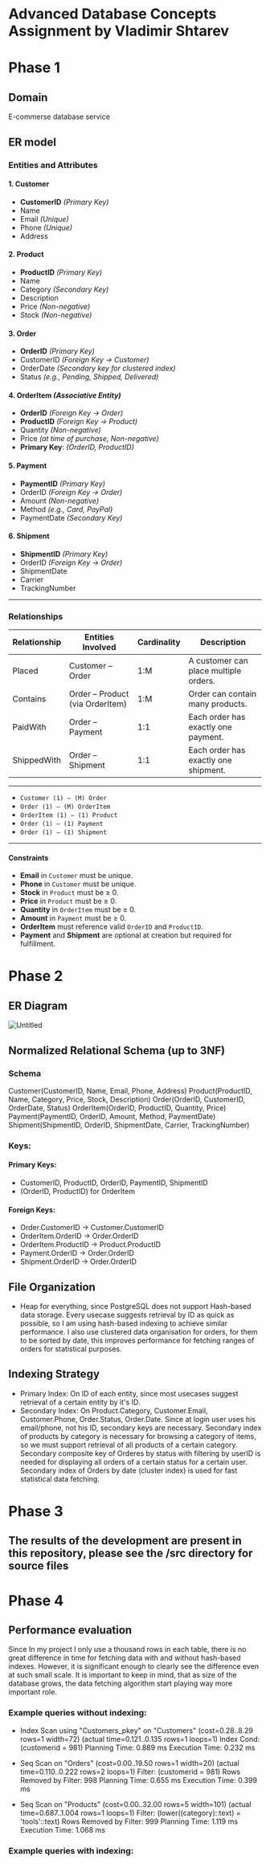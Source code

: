 # Advanced Database Concepts Assignment by Vladimir Shtarev

# Phase 1
## Domain
E-commerse database service
## ER model
### Entities and Attributes

#### 1. Customer
- **CustomerID** *(Primary Key)*
- Name
- Email *(Unique)*
- Phone *(Unique)*
- Address

#### 2. Product
- **ProductID** *(Primary Key)*
- Name
- Category *(Secondary Key)*
- Description
- Price *(Non-negative)*
- Stock *(Non-negative)*

#### 3. Order
- **OrderID** *(Primary Key)*
- CustomerID *(Foreign Key → Customer)*
- OrderDate *(Secondary key for clustered index)*
- Status *(e.g., Pending, Shipped, Delivered)*

#### 4. OrderItem *(Associative Entity)*
- **OrderID** *(Foreign Key → Order)*
- **ProductID** *(Foreign Key → Product)*
- Quantity *(Non-negative)*
- Price *(at time of purchase, Non-negative)*
- **Primary Key**: *(OrderID, ProductID)*

#### 5. Payment
- **PaymentID** *(Primary Key)*
- OrderID *(Foreign Key → Order)*
- Amount *(Non-negative)*
- Method *(e.g., Card, PayPal)*
- PaymentDate *(Secondary Key)*

#### 6. Shipment
- **ShipmentID** *(Primary Key)*
- OrderID *(Foreign Key → Order)*
- ShipmentDate
- Carrier
- TrackingNumber

---

### Relationships

| Relationship  | Entities Involved               | Cardinality | Description                                      |
|---------------|---------------------------------|-------------|--------------------------------------------------|
| Placed        | Customer – Order                | 1:M         | A customer can place multiple orders.            |
| Contains      | Order – Product (via OrderItem) | 1:M         | Order can contain many products.                 |
| PaidWith      | Order – Payment                 | 1:1         | Each order has exactly one payment.              |
| ShippedWith   | Order – Shipment                | 1:1         | Each order has exactly one shipment.             |

---
- `Customer (1) — (M) Order`
- `Order (1) — (M) OrderItem`
- `OrderItem (1) — (1) Product`
- `Order (1) — (1) Payment`
- `Order (1) — (1) Shipment`

---

#### Constraints
- **Email** in `Customer` must be unique.
- **Phone** in `Customer` must be unique.
- **Stock** in `Product` must be ≥ 0.
- **Price** in `Product` must be ≥ 0.
- **Quantity** in `OrderItem` must be ≥ 0.
- **Amount** in `Payment` must be ≥ 0.
- **OrderItem** must reference valid `OrderID` and `ProductID`.
- **Payment** and **Shipment** are optional at creation but required for fulfillment.

# Phase 2
## ER Diagram
![Untitled](https://github.com/user-attachments/assets/48ef3a94-464a-41c2-9ff4-b7cf0a2a5a4c)

## Normalized Relational Schema (up to 3NF)
### Schema
Customer(CustomerID, Name, Email, Phone, Address)
Product(ProductID, Name, Category, Price, Stock, Description)
Order(OrderID, CustomerID, OrderDate, Status)
OrderItem(OrderID, ProductID, Quantity, Price)
Payment(PaymentID, OrderID, Amount, Method, PaymentDate)
Shipment(ShipmentID, OrderID, ShipmentDate, Carrier, TrackingNumber)

### Keys:
#### Primary Keys:
- CustomerID, ProductID, OrderID, PaymentID, ShipmentID
- (OrderID, ProductID) for OrderItem
#### Foreign Keys:
- Order.CustomerID → Customer.CustomerID
- OrderItem.OrderID → Order.OrderID
- OrderItem.ProductID → Product.ProductID
- Payment.OrderID → Order.OrderID
- Shipment.OrderID → Order.OrderID

## File Organization
- Heap for everything, since PostgreSQL does not support Hash-based data storage. Every usecase suggests retrieval by ID as quick as possible, so I am using hash-based indexing to achieve similar performance. 
I also use clustered data organisation for orders, for them to be sorted by date, this improves performance for fetching ranges of orders for statistical purposes.

## Indexing Strategy
- Primary Index: On ID of each entity, since most usecases suggest retrieval of a certain entity by it's ID.
- Secondary Index: On Product.Category, Customer.Email, Customer.Phone, Order.Status, Order.Date.
Since at login user uses his email/phone, not his ID, secondary keys are necessary.
Secondary index of products by category is necessary for browsing a category of items, so we must support retrieval of all products of a certain category.
Secondary composite key of Orderes by status with filtering by userID is needed for displaying all orders of a certain status for a certain user.
Secondary index of Orders by date (cluster index) is used for fast statistical data fetching.
# Phase 3 

## The results of the development are present in this repository, please see the /src directory for source files

# Phase 4

## Performance evaluation
Since In my project I only use a thousand rows in each table, there is no great difference in time for fetching data with and without hash-based indexes.
However, it is significant enough to clearly see the difference even at such small scale. It is important to keep in mind, that as size of the database grows, the data fetching algorithm start playing way more important role.

### Example queries without indexing: 
- Index Scan using "Customers_pkey" on "Customers" (cost=0.28..8.29 rows=1 width=72) (actual time=0.121..0.135 rows=1 loops=1)
  Index Cond: (customerid = 981)
  Planning Time: 0.889 ms
  Execution Time: 0.232 ms

- Seq Scan on "Orders" (cost=0.00..19.50 rows=1 width=20) (actual time=0.110..0.222 rows=2 loops=1)
  Filter: (customerid = 981)
  Rows Removed by Filter: 998
  Planning Time: 0.655 ms
  Execution Time: 0.399 ms

- Seq Scan on "Products" (cost=0.00..32.00 rows=5 width=101) (actual time=0.687..1.004 rows=1 loops=1)
  Filter: (lower((category)::text) = 'tools'::text)
  Rows Removed by Filter: 999
  Planning Time: 1.119 ms
  Execution Time: 1.068 ms
### Example queries with indexing: 
